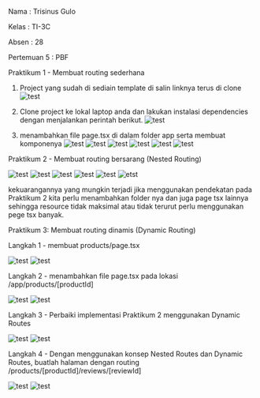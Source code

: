 Nama : Trisinus Gulo

Kelas : TI-3C

Absen : 28

Pertemuan 5 : PBF

Praktikum 1 - Membuat routing sederhana

1. Project yang sudah di sediain template di salin linknya terus di clone
   ![test](img/Langkah1_Prak1.png)

2. Clone project ke lokal laptop anda dan lakukan instalasi dependencies dengan menjalankan perintah berikut.
   ![test](img/Langkah2_Prak%202.png)

3. menambahkan file page.tsx di dalam folder app serta membuat komponenya
   ![test](img/home.png)
   ![test](img/hasil%20home.png)
   ![test](img/About.png)
   ![test](img/Hasil%20About.png)
   ![test](img/profile.png)
   ![test](img/hasil%20profile.png)

 Praktikum 2 - Membuat routing bersarang (Nested Routing)
   
   ![test](img/blogs1.png)
   ![test](img/blogs.png)
   ![test](img/first.png)
   ![test](img/hasil%20first.png)
   ![test](img/Second.png)
   ![etst](img/hasil%20second.png) 
   
   kekuarangannya  yang mungkin terjadi jika menggunakan pendekatan pada Praktikum 2 kita perlu menambahkan folder nya dan juga page tsx lainnya sehingga resource tidak maksimal atau tidak terurut perlu menggunakan pege tsx banyak.

 Praktikum 3: Membuat routing dinamis (Dynamic Routing)

Langkah 1 - membuat products/page.tsx
   
  ![test](img/Product1.png)
  ![test](img/hasil%20product1.png)

Langkah 2 - menambahkan  file page.tsx pada lokasi /app/products/[productId]  
  
  ![test](img/Productid.png)
  ![test](img/hasil%20productid.png)

Langkah 3 - Perbaiki implementasi Praktikum 2 menggunakan Dynamic Routes
  
  ![test](img/third.png)
  ![test](img/hasil%20third.png)

Langkah 4 - Dengan menggunakan konsep Nested Routes dan Dynamic Routes, buatlah halaman dengan routing /products/[productId]/reviews/[reviewId]

  ![test](img/review1.png)
  ![test](img/hasil%20review1.png)

  

  
      




